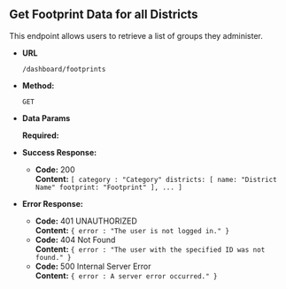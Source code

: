 ## **Get Footprint Data for all Districts**

This endpoint allows users to retrieve a list of groups they administer.

- **URL**

  `/dashboard/footprints`

- **Method:**

  `GET`

- **Data Params**

  **Required:**


- **Success Response:**

  - **Code:** 200 <br />
    **Content:** `[ category : "Category" districts: [ name: "District Name" footprint: "Footprint" ], ... ]`

- **Error Response:**

  - **Code:** 401 UNAUTHORIZED <br />
    **Content:** `{ error : "The user is not logged in." }`
  - **Code:** 404 Not Found<br />
    **Content:** `{ error : "The user with the specified ID was not found." }`
  - **Code:** 500 Internal Server Error<br />
    **Content:** `{ error : A server error occurred." }` 